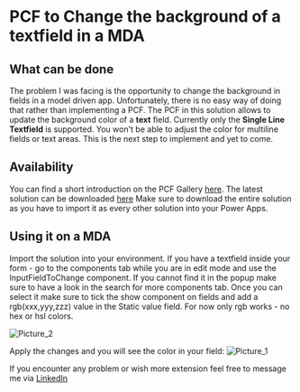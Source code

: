 # PCF to Change the background of a textfield in a MDA
## What can be done ##
The problem I was facing is the opportunity to change the background in fields in a model driven app. Unfortunately, there is no easy way of doing that rather than implementing a PCF.
The PCF in this solution allows to update the background color of a **text** field. Currently only the **Single Line Textfield** is supported.
You won't be able to adjust the color for multiline fields or text areas. This is the next step to implement and yet to come.

## Availability ##
You can find a short introduction on the PCF Gallery [here](https://pcf.gallery/pcf-mda-background-change-textfield/).
The latest solution can be downloaded [here](https://github.com/LucasHahne/PCF-MDA-Background-Control/tree/main/ColorChangerPCFTextInput/solution)
Make sure to download the entire solution as you have to import it as every other solution into your Power Apps.

## Using it on a MDA ##
Import the solution into your environment.
If you have a textfield inside your form - go to the components tab while you are in edit mode and use the InputFieldToChange component.
If you cannot find it in the popup make sure to have a look in the search for more components tab.
Once you can select it make sure to tick the show component on fields and add a rgb(xxx,yyy,zzz) value in the Static value field.
For now only rgb works - no hex or hsl colors.

![Picture_2](https://github.com/LucasHahne/PCF-MDA-Background-Control/assets/63300977/34a43c75-69df-41fa-aa88-5f983c5bb53a)

Apply the changes and you will see the color in your field:
![Picture_1](https://github.com/LucasHahne/PCF-MDA-Background-Control/assets/63300977/5b529fff-e0ce-4fcd-b1be-04aec2931fdf)

If you encounter any problem or wish more extension feel free to message me via [LinkedIn](https://www.linkedin.com/in/lucas-hahne/?locale=en_US)
